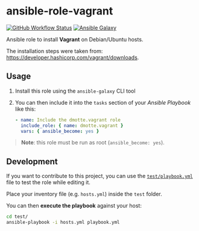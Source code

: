 # ansible-role-vagrant

[![GitHub Workflow Status](https://img.shields.io/github/workflow/status/dmotte/ansible-role-vagrant/release?logo=github&style=flat-square)](https://github.com/dmotte/ansible-role-vagrant/actions)
[![Ansible Galaxy](https://img.shields.io/badge/galaxy-dmotte.vagrant-blueviolet?logo=ansible&style=flat-square)](https://galaxy.ansible.com/dmotte/vagrant)

Ansible role to install **Vagrant** on Debian/Ubuntu hosts.

The installation steps were taken from: https://developer.hashicorp.com/vagrant/downloads.

## Usage

1. Install this role using the `ansible-galaxy` CLI tool
2. You can then include it into the `tasks` section of your _Ansible Playbook_ like this:

   ```yaml
   - name: Include the dmotte.vagrant role
     include_role: { name: dmotte.vagrant }
     vars: { ansible_become: yes }
   ```

> **Note**: this role must be run as root (`ansible_become: yes`).

## Development

If you want to contribute to this project, you can use the [`test/playbook.yml`](test/playbook.yml) file to test the role while editing it.

Place your inventory file (e.g. `hosts.yml`) inside the `test` folder.

You can then **execute the playbook** against your host:

```bash
cd test/
ansible-playbook -i hosts.yml playbook.yml
```
